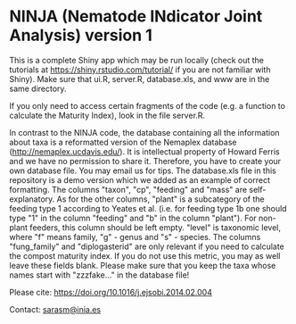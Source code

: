 # NINJA (Nematode INdicator Joint Analysis) version 1

This is a complete Shiny app which may be run locally (check out the tutorials at https://shiny.rstudio.com/tutorial/ if you are not familiar with Shiny). Make sure that ui.R, server.R, database.xls, and www are in the same directory.

If you only need to access certain fragments of the code (e.g. a function to calculate the Maturity Index), look in the file server.R.

In contrast to the NINJA code, the database containing all the information about taxa is a reformatted version of the Nemaplex database (http://nemaplex.ucdavis.edu/). It is intellectual property of Howard Ferris and we have no permission to share it. Therefore, you have to create your own database file. You may email us for tips. The database.xls file in this repository is a demo version which we added as an example of correct formatting. The columns "taxon", "cp", "feeding" and "mass" are self-explanatory. As for the other columns, "plant" is a subcategory of the feeding type 1 according to Yeates et al. (i.e. for feeding type 1b one should type "1" in the column "feeding" and "b" in the column "plant"). For non-plant feeders, this column should be left empty. "level" is taxonomic level, where "f" means family, "g" - genus and "s" - species. The columns "fung_family" and "diplogasterid" are only relevant if you need to calculate the compost maturity index. If you do not use this metric, you may as well leave these fields blank. Please make sure that you keep the taxa whose names start with "zzzfake..." in the database file!

Please cite: https://doi.org/10.1016/j.ejsobi.2014.02.004

Contact: sarasm@inia.es
